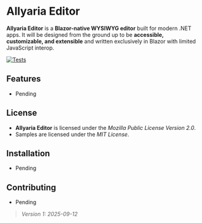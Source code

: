# Allyaria Editor

**Allyaria Editor** is a **Blazor-native WYSIWYG editor** built for modern .NET apps. It will be designed from the
ground up to be **accessible, customizable, and extensible** and written exclusively in Blazor with limited JavaScript
interop.

[![Tests](https://github.com/ja-sanborn/allyaria-editor/actions/workflows/tests.yml/badge.svg?branch=main)](https://github.com/ja-sanborn/allyaria-editor/actions/workflows/tests.yml)

## Features

* Pending

## License

* **Allyaria Editor** is licensed under the *Mozilla Public License Version 2.0*.
* Samples are licensed under the *MIT License*.

## Installation

* Pending

## Contributing

* Pending

> *Version 1: 2025-09-12*
